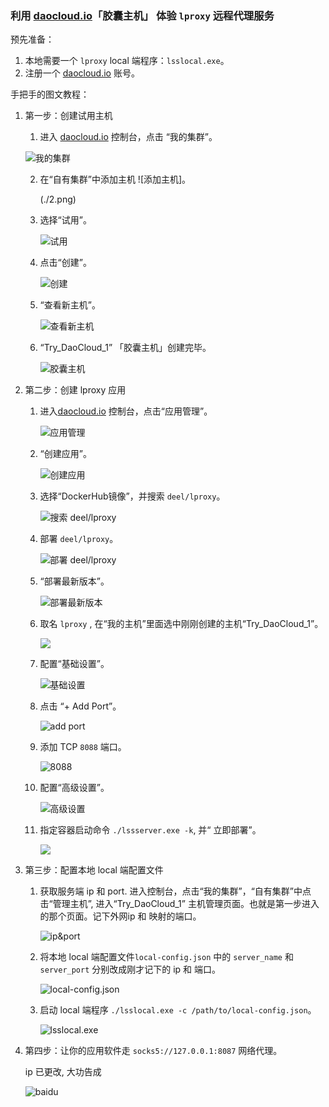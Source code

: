 ### 利用 [daocloud.io](https://www.daocloud.io/)「胶囊主机」 体验 `lproxy` 远程代理服务

预先准备：

1. 本地需要一个 `lproxy` local 端程序：`lsslocal.exe`。
2. 注册一个 [daocloud.io](https://www.daocloud.io/) 账号。

手把手的图文教程：

1. 第一步：创建试用主机

	1. 进入 [daocloud.io](https://www.daocloud.io/) 控制台，点击 “我的集群”。

	![我的集群](./1.png)

	2. 在“自有集群”中添加主机 ![添加主机]。

		(./2.png)

	3. 选择“试用”。

		 ![试用](./3.png)

	4. 点击“创建”。 

		![创建](./4.png)

	5. “查看新主机”。

		![查看新主机](./5.png)

	6. “Try_DaoCloud_1” 「胶囊主机」创建完毕。

		![胶囊主机](./6.png)

2. 第二步：创建 lproxy 应用

	1. 进入[daocloud.io](https://www.daocloud.io/) 控制台，点击“应用管理”。

		![应用管理](./7.png)

	2. “创建应用”。

		![创建应用](./8.png)

	3. 选择“DockerHub镜像”，并搜索 `deel/lproxy`。

		![搜索 deel/lproxy](./9.png)

	4. 部署 `deel/lproxy`。

		![部署 deel/lproxy](./10.png)

	5. “部署最新版本”。

		![部署最新版本](./11.png)

	6. 取名 `lproxy` , 在“我的主机”里面选中刚刚创建的主机“Try_DaoCloud_1”。

		![](./12.png)

	7. 配置“基础设置”。

		![基础设置](./13.png)

	8. 点击 “+ Add Port”。

		![add port](./14.png)

	9. 添加 TCP `8088` 端口。

		![8088](./15.png)

	10. 配置“高级设置”。

		![高级设置](./16.png)

	11. 指定容器启动命令 `./lssserver.exe -k`, 并“ 立即部署”。

		![](./17.png)

3. 第三步：配置本地 local 端配置文件

	1. 获取服务端 ip 和 port. 进入控制台，点击“我的集群”，“自有集群”中点击“管理主机”, 进入“Try_DaoCloud_1” 主机管理页面。也就是第一步进入的那个页面。记下外网ip 和 映射的端口。

		![ip&port](./18.png)

	2. 将本地 local 端配置文件`local-config.json` 中的 `server_name` 和 `server_port` 分别改成刚才记下的 ip 和 端口。 

		![local-config.json](./19.png)

	3. 启动 local 端程序 `./lsslocal.exe -c /path/to/local-config.json`。

		![lsslocal.exe](./20.png)

4. 第四步：让你的应用软件走 `socks5://127.0.0.1:8087` 网络代理。

	ip 已更改, 大功告成 

	![baidu](./21.png)
